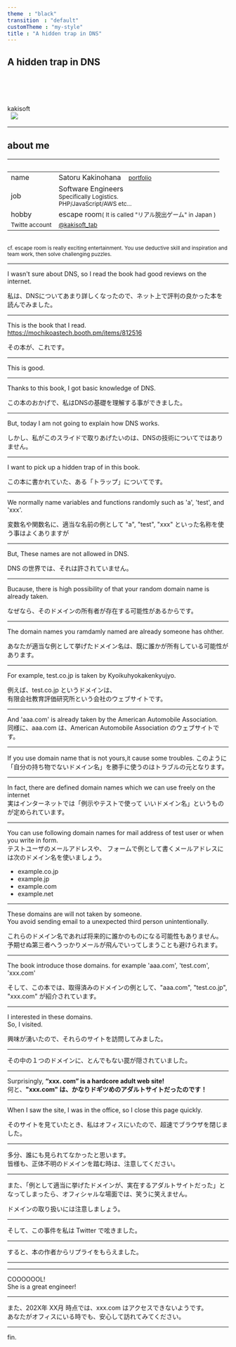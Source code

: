 ```yaml
---
theme　: "black"
transition　: "default"
customTheme : "my-style"
title : "A hidden trap in DNS"
---
```

## A hidden trap in DNS

<br>
<br>
<br>
<br>
kakisoft
<br>
&nbsp;&nbsp;<img src="../assets/kakisoft_log
.png" style="max-width: 10%;">

---

## about me

&nbsp;  |  &nbsp;
-------------|---------------
name       | Satoru Kakinohana &nbsp;&nbsp;&nbsp;<small><a href="https://kakisoft-portfolio-v2.netlify.com/">portfolio</a></small>
job        | Software Engineers<br><small>Specifically Logistics.<br>PHP/JavaScript/AWS etc...</small>  
hobby      | escape room<small>( It is called "リアル脱出ゲーム" in Japan )</small>  
<small>Twitte account</small> | <small>[@kakisoft_tab](https://twitter.com/kakisoft_tab)</small>

<br>

<small>
cf. escape room is really exciting entertainment.  
You use deductive skill and inspiration and team work, then solve challenging puzzles.</small>

---

I wasn't sure about DNS, so I read the book had good reviews on the internet.  

私は、DNSについてあまり詳しくなったので、ネット上で評判の良かった本を読んでみました。  

---

This is the book that I read.  
https://mochikoastech.booth.pm/items/812516  

その本が、これです。  

---

This is good.  

---

Thanks to this book, I got basic knowledge of DNS.  

この本のおかげで、私はDNSの基礎を理解する事ができました。  

---

But, today I am not going to explain how DNS works.  

しかし、私がこのスライドで取りあげたいのは、DNSの技術についてではありません。  

---

I want to pick up a hidden trap of in this book.  

この本に書かれていた、ある「トラップ」についてです。  

---

We normally name variables and functions randomly such as 'a', 'test', and 'xxx'.  

変数名や関数名に、適当な名前の例として "a", "test", "xxx" といった名称を使う事はよくありますが  

---

But, These names are not allowed in DNS.  

DNS の世界では、それは許されていません。  

---

Bucause, there is high possibility of that your random domain name is already taken.  

なぜなら、そのドメインの所有者が存在する可能性があるからです。  

---

The domain names you ramdamly named are already someone has ohther.  

あなたが適当な例として挙げたドメイン名は、既に誰かが所有している可能性があります。  


---

For example, test.co.jp is taken by Kyoikuhyokakenkyujyo.  

例えば、test.co.jp  というドメインは、  
有限会社教育評価研究所という会社のウェブサイトです。  

---

And 'aaa.com' is already taken by the American Automobile Association.  
同様に、aaa.com は、American Automobile Association のウェブサイトです。  

---

If you use domain name that is not yours,it cause some troubles.
このように「自分の持ち物でないドメイン名」を勝手に使うのはトラブルの元となります。  

---

In fact, there are defined domain names which we can use freely on the internet  
実はインターネットでは「例示やテストで使って いいドメイン名」というものが定められています。  

---

You can use following domain names for mail address of test user or when you write in form.   
テストユーザのメールアドレスや、 フォームで例として書くメールアドレスには次のドメイン名を使いましょう。  

* example.co.jp
* example.jp
* example.com
* example.net

---

These domains are will not taken by someone.  
You avoid sending email to a unexpected third person unintentionally.  

これらのドメイン名であれば将来的に誰かのものになる可能性もありません。  
予期せぬ第三者へうっかりメールが飛んでいってしまうことも避けられます。  

---

The book introduce those domains. for example 
'aaa.com', 'test.com', 'xxx.com'

そして、この本では、取得済みのドメインの例として、"aaa.com", "test.co.jp", "xxx.com" が紹介されています。  

---

I interested in these domains.  
So, I visited.

興味が湧いたので、それらのサイトを訪問してみました。

---

その中の１つのドメインに、とんでもない罠が隠されていました。  

---

Surprisingly, **“xxx. com” is a hardcore adult web site!**  
何と、**"xxx.com" は、かなりドギツめのアダルトサイトだったのです！**  

---

When I saw the site, I was in the office, so I close this page quickly.  

そのサイトを見ていたとき、私はオフィスにいたので、超速でブラウザを閉じました。  

---

多分、誰にも見られてなかったと思います。  
皆様も、正体不明のドメインを踏む時は、注意してください。  

---

また、「例として適当に挙げたドメインが、実在するアダルトサイトだった」となってしまったら、オフィシャルな場面では、笑うに笑えません。  

ドメインの取り扱いには注意しましょう。  

---

そして、この事件を私は Twitter で呟きました。

---

すると、本の作者からリプライをもらえました。

---



---

COOOOOOL!  
She is a great engineer!

---

また、202X年 XX月 時点では、xxx.com はアクセスできないようです。  
あなたがオフィスにいる時でも、安心して訪れてみてください。  

---

fin.
